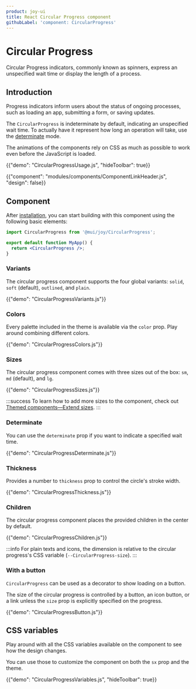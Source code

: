 ```yaml
---
product: joy-ui
title: React Circular Progress component
githubLabel: 'component: CircularProgress'
---
```


# Circular Progress

<p class="description">Circular Progress indicators, commonly known as spinners, express an unspecified wait time or display the length of a process.</p>

## Introduction

Progress indicators inform users about the status of ongoing processes, such as loading an app, submitting a form, or saving updates.

The `CircularProgress` is indeterminate by default, indicating an unspecified wait time. To actually have it represent how long an operation will take, use the [determinate](#determinate) mode.

The animations of the components rely on CSS as much as possible to work even before the JavaScript is loaded.

{{"demo": "CircularProgressUsage.js", "hideToolbar": true}}

{{"component": "modules/components/ComponentLinkHeader.js", "design": false}}

## Component

After [installation](/joy-ui/getting-started/installation/), you can start building with this component using the following basic elements:

```jsx
import CircularProgress from '@mui/joy/CircularProgress';

export default function MyApp() {
  return <CircularProgress />;
}
```

### Variants

The circular progress component supports the four global variants: `solid`, `soft` (default), `outlined`, and `plain`.

{{"demo": "CircularProgressVariants.js"}}

### Colors

Every palette included in the theme is available via the `color` prop. Play around combining different colors.

{{"demo": "CircularProgressColors.js"}}

### Sizes

The circular progress component comes with three sizes out of the box: `sm`, `md` (default), and `lg`.

{{"demo": "CircularProgressSizes.js"}}

:::success
To learn how to add more sizes to the component, check out [Themed components—Extend sizes](/joy-ui/customization/themed-components/#extend-sizes).
:::

### Determinate

You can use the `determinate` prop if you want to indicate a specified wait time.

{{"demo": "CircularProgressDeterminate.js"}}

### Thickness

Provides a number to `thickness` prop to control the circle's stroke width.

{{"demo": "CircularProgressThickness.js"}}

### Children

The circular progress component places the provided children in the center by default.

{{"demo": "CircularProgressChildren.js"}}

:::info
For plain texts and icons, the dimension is relative to the circular progress's CSS variable (`--CircularProgress-size`).
:::

### With a button

`CircularProgress` can be used as a decorator to show loading on a button.

The size of the circular progress is controlled by a button, an icon button, or a link unless the `size` prop is explicitly specified on the progress.

{{"demo": "CircularProgressButton.js"}}

## CSS variables

Play around with all the CSS variables available on the component to see how the design changes.

You can use those to customize the component on both the `sx` prop and the theme.

{{"demo": "CircularProgressVariables.js", "hideToolbar": true}}
